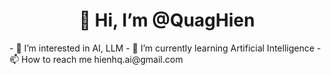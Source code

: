 <h1 align="center">👋 Hi, I’m @QuagHien</h1>
- 👀 I’m interested in AI, LLM
- 🌱 I’m currently learning Artificial Intelligence
- 📫 How to reach me hienhq.ai@gmail.com


<!---
QuagHien/QuagHien is a ✨ special ✨ repository because its `README.md` (this file) appears on your GitHub profile.
You can click the Preview link to take a look at your changes.
--->
